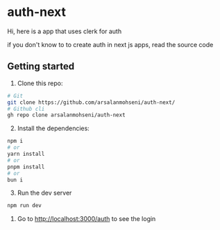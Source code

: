 # auth-next

Hi, here is a app that uses clerk for auth

if you don't know to to create auth in next js apps, read the source code

## Getting started

1. Clone this repo:

```bash
# Git
git clone https://github.com/arsalanmohseni/auth-next/
# Github cli
gh repo clone arsalanmohseni/auth-next
```

2. Install the dependencies:

```bash
npm i
# or
yarn install
# or
pnpm install
# or
bun i
```

3. Run the dev server

```bash
npm run dev
```

1. Go to [http://localhost:3000/auth](http://localhost:3000/auth) to see the login
